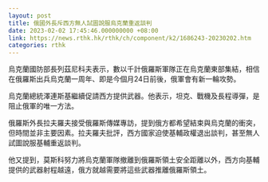```yaml
---
layout: post
title: 俄國外長斥西方無人試圖說服烏克蘭重返談判
date: 2023-02-02 17:45:46.000000000 +08:00
link: https://news.rthk.hk/rthk/ch/component/k2/1686243-20230202.htm
categories: rthk
---
```


烏克蘭國防部長列茲尼科夫表示，數以千計俄羅斯軍隊正在烏克蘭東部集結，相信在俄羅斯出兵烏克蘭一周年、即是今個月24日前後，俄軍會有新一輪攻勢。

烏克蘭總統澤連斯基繼續促請西方提供武器。他表示，坦克、戰機及長程導彈，是阻止俄軍的唯一方法。

俄羅斯外長拉夫羅夫接受俄羅斯傳媒專訪，提到俄方都希望結束與烏克蘭的衝突，但時間並非主要因素。拉夫羅夫批評，西方國家迫使基輔政權退出談判，甚至無人試圖說服基輔重返談判。

他又提到，莫斯科努力將烏克蘭軍隊撤離到俄羅斯領土安全距離以外，西方向基輔提供的武器射程越遠，俄方就越需要將這些武器推離俄羅斯領土。
